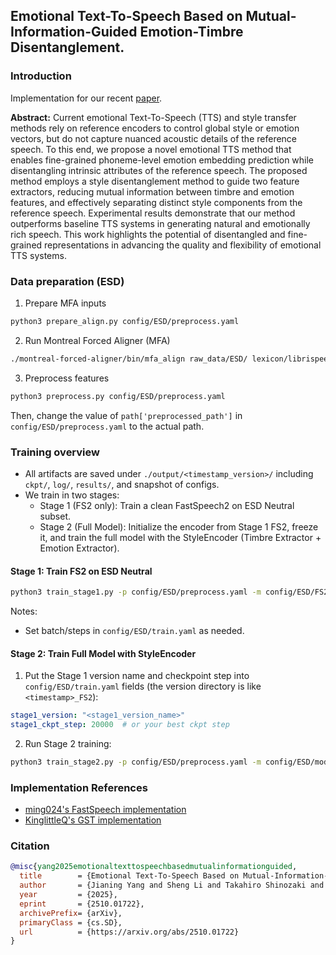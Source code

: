 ## Emotional Text-To-Speech Based on Mutual-Information-Guided Emotion-Timbre Disentanglement.
### Introduction
Implementation for our recent [paper](https://www.arxiv.org/abs/2510.01722).

**Abstract:** Current emotional Text-To-Speech (TTS) and style transfer methods rely on reference encoders to control global style or emotion vectors, but do not capture nuanced acoustic details of the reference speech. To this end, we propose a novel emotional TTS method that enables fine-grained phoneme-level emotion embedding prediction while disentangling intrinsic attributes of the reference speech. The proposed method employs a style disentanglement method to guide two feature extractors, reducing mutual information between timbre and emotion features, and effectively separating distinct style components from the reference speech. Experimental results demonstrate that our method outperforms baseline TTS systems in generating natural and emotionally rich speech. This work highlights the potential of disentangled and fine-grained representations in advancing the quality and flexibility of emotional TTS systems.

### Data preparation (ESD)
1) Prepare MFA inputs
```bash
python3 prepare_align.py config/ESD/preprocess.yaml
```
2) Run Montreal Forced Aligner (MFA)
```bash
./montreal-forced-aligner/bin/mfa_align raw_data/ESD/ lexicon/librispeech-lexicon.txt english preprocessed_data/ESD
```
3) Preprocess features
```bash
python3 preprocess.py config/ESD/preprocess.yaml
```
Then, change the value of `path['preprocessed_path']` in `config/ESD/preprocess.yaml` to the actual path.


### Training overview
- All artifacts are saved under `./output/<timestamp_version>/` including `ckpt/`, `log/`, `results/`, and snapshot of configs.
- We train in two stages:
  - Stage 1 (FS2 only): Train a clean FastSpeech2 on ESD Neutral subset.
  - Stage 2 (Full Model): Initialize the encoder from Stage 1 FS2, freeze it, and train the full model with the StyleEncoder (Timbre Extractor + Emotion Extractor).

#### Stage 1: Train FS2 on ESD Neutral
```bash
python3 train_stage1.py -p config/ESD/preprocess.yaml -m config/ESD/FS2.yaml -t config/ESD/train.yaml
```
Notes:
- Set batch/steps in `config/ESD/train.yaml` as needed.

#### Stage 2: Train Full Model with StyleEncoder
1) Put the Stage 1 version name and checkpoint step into `config/ESD/train.yaml` fields (the version directory is like `<timestamp>_FS2`):
```yaml
stage1_version: "<stage1_version_name>"
stage1_ckpt_step: 20000  # or your best ckpt step
```
2) Run Stage 2 training:
```bash
python3 train_stage2.py -p config/ESD/preprocess.yaml -m config/ESD/model.yaml -t config/ESD/train.yaml
```


### Implementation References
- [ming024's FastSpeech implementation](https://github.com/ming024/FastSpeech2)
- [KinglittleQ's GST implementation](https://github.com/KinglittleQ/GST-Tacotron)


### Citation
```bibtex
@misc{yang2025emotionaltexttospeechbasedmutualinformationguided,
  title        = {Emotional Text-To-Speech Based on Mutual-Information-Guided Emotion-Timbre Disentanglement},
  author       = {Jianing Yang and Sheng Li and Takahiro Shinozaki and Yuki Saito and Hiroshi Saruwatari},
  year         = {2025},
  eprint       = {2510.01722},
  archivePrefix= {arXiv},
  primaryClass = {cs.SD},
  url          = {https://arxiv.org/abs/2510.01722}
}
```
